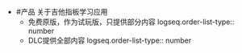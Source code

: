 - #产品 关于吉他指板学习应用
	- 免费原版，作为试玩版，只提供部分内容
	  logseq.order-list-type:: number
	- DLC提供全部内容
	  logseq.order-list-type:: number